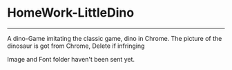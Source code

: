 # HomeWork-LittleDino

---

A dino-Game imitating the classic game, dino in Chrome. The picture of the dinosaur is got from Chrome, Delete if infringing

Image and Font folder haven't been sent yet.
